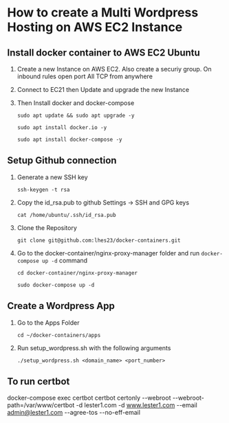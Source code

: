 # How to create a Multi Wordpress Hosting on AWS EC2 Instance

## Install docker container to AWS EC2 Ubuntu

1. Create a new Instance on AWS EC2. Also create a securiy group. On inbound rules open port All TCP from anywhere

2. Connect to EC21 then Update and upgrade the new Instance

3. Then Install docker and docker-compose

   `sudo apt update && sudo apt upgrade -y`

   `sudo apt install docker.io -y`

   `sudo apt install docker-compose -y`

## Setup Github connection

1. Generate a new SSH key

   `ssh-keygen -t rsa`

2. Copy the id_rsa.pub to github Settings -> SSH and GPG keys

   `cat /home/ubuntu/.ssh/id_rsa.pub`

3. Clone the Repository

   `git clone git@github.com:lhes23/docker-containers.git`

4. Go to the docker-container/nginx-proxy-manager folder and run `docker-compose up -d` command

   `cd docker-container/nginx-proxy-manager`

   `sudo docker-compose up -d`

## Create a Wordpress App

1. Go to the Apps Folder

   `cd ~/docker-containers/apps`

2. Run setup_wordpress.sh with the following arguments

   `./setup_wordpress.sh <domain_name> <port_number>`

## To run certbot

docker-compose exec certbot certbot certonly --webroot --webroot-path=/var/www/certbot -d lester1.com -d www.lester1.com --email admin@lester1.com --agree-tos --no-eff-email
